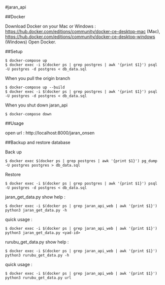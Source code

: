 #jaran\_api


##Docker

Download Docker on your Mac or Windows : https://hub.docker.com/editions/community/docker-ce-desktop-mac (Mac), https://hub.docker.com/editions/community/docker-ce-desktop-windows (Windows)
Open Docker.


##Setup

```
$ docker-compose up
$ docker exec -i $(docker ps | grep postgres | awk '{print $1}') psql -U postgres -d postgres < db_data.sql
```

When you pull the origin branch
```
$ docker-compose up --build
$ docker exec -i $(docker ps | grep postgres | awk '{print $1}') psql -U postgres -d postgres < db_data.sql
```

When you shut down jaran\_api

```
$ docker-compose down
```


##Usage

open url : http://localhost:8000/jaran_onsen


##Backup and restore database

Back up

```
$ docker exec $(docker ps | grep postgres | awk '{print $1}') pg_dump -U postgres postgres > db_data.sql
```

Restore
```
$ docker exec -i $(docker ps | grep postgres | awk '{print $1}') psql -U postgres -d postgres < db_data.sql
```

jaran\_get\_data.py
show help :
```
$ docker exec -i $(docker ps | grep jaran_api_web | awk '{print $1}') python3 jaran_get_data.py -h 
```
quick usage :
```
$ docker exec -i $(docker ps | grep jaran_api_web | awk '{print $1}') python3 jaran_get_data.py <yad-id>
```

rurubu\_get\_data.py
show help :
```
$ docker exec -i $(docker ps | grep jaran_api_web | awk '{print $1}') python3 rurubu_get_data.py -h 
```
quick usage :
```
$ docker exec -i $(docker ps | grep jaran_api_web | awk '{print $1}') python3 rurubu_get_data.py url 
```
